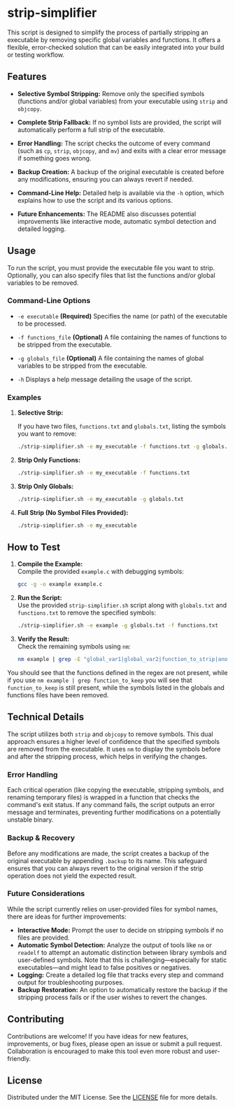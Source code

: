 # strip-simplifier
This script is designed to simplify the process of partially stripping an executable by removing specific global variables and functions. It offers a flexible, error-checked solution that can be easily integrated into your build or testing workflow.

## Features

- **Selective Symbol Stripping:**
  Remove only the specified symbols (functions and/or global variables) from your executable using `strip` and `objcopy`.

- **Complete Strip Fallback:**
  If no symbol lists are provided, the script will automatically perform a full strip of the executable.

- **Error Handling:**
  The script checks the outcome of every command (such as `cp`, `strip`, `objcopy`, and `mv`) and exits with a clear error message if something goes wrong.

- **Backup Creation:**
  A backup of the original executable is created before any modifications, ensuring you can always revert if needed.

- **Command-Line Help:**
  Detailed help is available via the `-h` option, which explains how to use the script and its various options.

- **Future Enhancements:**
  The README also discusses potential improvements like interactive mode, automatic symbol detection and detailed logging.

## Usage

To run the script, you must provide the executable file you want to strip. Optionally, you can also specify files that list the functions and/or global variables to be removed.

### Command-Line Options

- `-e executable`
  **(Required)** Specifies the name (or path) of the executable to be processed.

- `-f functions_file` 
  **(Optional)** A file containing the names of functions to be stripped from the executable.

- `-g globals_file`
  **(Optional)** A file containing the names of global variables to be stripped from the executable.

- `-h`
  Displays a help message detailing the usage of the script.

### Examples

1. **Selective Strip:**

   If you have two files, `functions.txt` and `globals.txt`, listing the symbols you want to remove:

   ```bash
   ./strip-simplifier.sh -e my_executable -f functions.txt -g globals.txt
   ```

2. **Strip Only Functions:**

   ```bash
   ./strip-simplifier.sh -e my_executable -f functions.txt
   ```

3. **Strip Only Globals:**

   ```bash
   ./strip-simplifier.sh -e my_executable -g globals.txt
   ```

4. **Full Strip (No Symbol Files Provided):**

   ```bash
   ./strip-simplifier.sh -e my_executable
   ```

## How to Test

1. **Compile the Example:**  
   Compile the provided `example.c` with debugging symbols:
   ```bash
   gcc -g -o example example.c
   ```

2. **Run the Script:**  
   Use the provided `strip-simplifier.sh` script along with `globals.txt` and `functions.txt` to remove the specified symbols:
   ```bash
   ./strip-simplifier.sh -e example -g globals.txt -f functions.txt
   ```

3. **Verify the Result:**  
   Check the remaining symbols using `nm`:
   ```bash
   nm example | grep -E "global_var1|global_var2|function_to_strip|another_function_to_strip"
   ```
  You should see that the functions defined in the regex are not present, while if you use `nm example | grep function_to_keep` you will see that `function_to_keep` is still present, while the symbols listed in the globals and functions files have been removed.

## Technical Details

The script utilizes both `strip` and `objcopy` to remove symbols. This dual approach ensures a higher level of confidence that the specified symbols are removed from the executable. It uses `nm` to display the symbols before and after the stripping process, which helps in verifying the changes.

### Error Handling

Each critical operation (like copying the executable, stripping symbols, and renaming temporary files) is wrapped in a function that checks the command's exit status. If any command fails, the script outputs an error message and terminates, preventing further modifications on a potentially unstable binary.

### Backup & Recovery

Before any modifications are made, the script creates a backup of the original executable by appending `.backup` to its name. This safeguard ensures that you can always revert to the original version if the strip operation does not yield the expected result.

### Future Considerations

While the script currently relies on user-provided files for symbol names, there are ideas for further improvements:
- **Interactive Mode:** Prompt the user to decide on stripping symbols if no files are provided.
- **Automatic Symbol Detection:** Analyze the output of tools like `nm` or `readelf` to attempt an automatic distinction between library symbols and user-defined symbols. Note that this is challenging—especially for static executables—and might lead to false positives or negatives.
- **Logging:** Create a detailed log file that tracks every step and command output for troubleshooting purposes.
- **Backup Restoration:** An option to automatically restore the backup if the stripping process fails or if the user wishes to revert the changes.

## Contributing

Contributions are welcome! If you have ideas for new features, improvements, or bug fixes, please open an issue or submit a pull request. Collaboration is encouraged to make this tool even more robust and user-friendly.

## License

Distributed under the MIT License. See the [LICENSE](LICENSE) file for more details.
